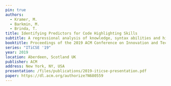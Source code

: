 ```yaml
---
pin: true
authors:
  - Kramer, M.
  - Barkmin, M.
  - Brinda, T.
title: Identifying Predictors for Code Highlighting Skills
subtitle: A regressional analysis of knowledge, syntax abilities and highlighting skills
booktitle: Proceedings of the 2019 ACM Conference on Innovation and Technology in Computer Science Education
series: "ITiCSE '19"
year: 2019
location: Aberdeen, Scotland UK
publisher: ACM
address: New York, NY, USA
presentation: /files/publications/2019-iticse-presentation.pdf
paper: https://dl.acm.org/authorize?N680559
---
```


